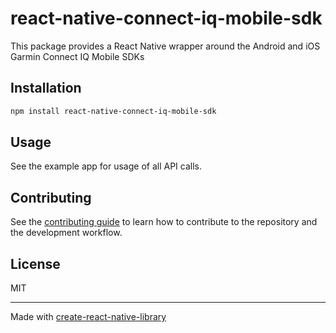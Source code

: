 # react-native-connect-iq-mobile-sdk

This package provides a React Native wrapper around the Android and iOS Garmin Connect IQ Mobile SDKs

## Installation

```sh
npm install react-native-connect-iq-mobile-sdk
```

## Usage

See the example app for usage of all API calls.

## Contributing

See the [contributing guide](CONTRIBUTING.md) to learn how to contribute to the repository and the development workflow.

## License

MIT

---

Made with [create-react-native-library](https://github.com/callstack/react-native-builder-bob)

